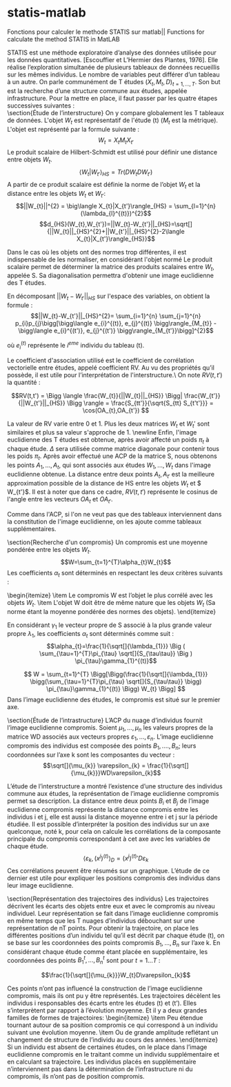 # statis-matlab
Fonctions pour calculer le methode STATIS sur matlab|| Functions for calculate the method STATIS in MatLAB

STATIS est une méthode exploratoire d’analyse des données utilisée pour les données quantitatives. [Escouffier et L’Hermier des Plantes, 1976]. Elle réalise l’exploration simultanée de plusieurs tableaux de données recueillis sur les mêmes individus. Le nombre de variables peut différer d’un tableau à un autre. On parle communément de T études $(X_{t}, M_{t}, D)_{t=1,...,T}$.
  Son but est la recherche d’une structure commune aux études, appelée infrastructure. Pour la mettre en place, il faut passer par les quatre étapes successives  suivantes :  
\section{Étude de l’interstructure}
  On y compare globalement les T tableaux de données. L'objet $W_{t}$ est représentatif de l'étude (t) ($M_{t}$ est la métrique). L'objet est représenté par la formule suivante :
  $$W_{t} = X_{t}M_{t}X_{t'}$$
  Le produit scalaire de Hilbert-Schmidt est utilisé pour définir une distance entre objets $W_{t}$.
  $$\langle W_{t}|W_{t'}\rangle_{HS}=Tr(DW_{t}DW_{t'})$$
  A partir de ce produit scalaire est définie la norme de l’objet $W_{t}$ et la distance entre les objets $W_{t}$ et $W_{t'}$:
  $$||W_{t}||^{2} = \big\langle X_{t}|X_{t'}\rangle_{HS} =  \sum_{l=1}^{n} (\lambda_{l}^{(t)})^{2}$$
  $$d_{HS}(W_{t},W_{t'})=||W_{t}-W_{t'}||_{HS}=\sqrt[]{||W_{t}||_{HS}^{2}+||W_{t'}||_{HS}^{2}-2\langle X_{t}|X_{t'}\rangle_{HS}}$$

  Dans le cas où les objets ont des normes trop différentes, il est indispensable de les normaliser, en considérant l'objet normé 
  Le produit scalaire permet de déterminer la matrice des produits scalaires entre $W_{t}$, appelée S. Sa diagonalisation permettra d'obtenir une image euclidienne des T études.

  En décomposant $||W_{t}-W_{t'}||_{HS}$ sur l'espace des variables, on obtient la formule :
  $$||W_{t}-W_{t'}||_{HS}^{2}= \sum_{i=1}^{n} \sum_{j=1}^{n} p_{i}p_{j}\bigg[\bigg\langle e_{i}^{(t)}, e_{j}^{(t)} \bigg\rangle_{M_{t}} - \bigg\langle e_{i}^{(t')}, e_{j}^{(t')} \bigg\rangle_{M_{t'}}\bigg]^{2}$$

  où $e_{i}^{(t)}$ représente le $i^{eme}$ individu du tableau (t).

  Le coefficient d'association utilisé est le coefficient de corrélation vectorielle entre études, appelé coefficient RV. Au vu des propriétés qu’il possède, il est utile pour l’interprétation de l'interstructure.\\
  On note $RV(t,t')$ la quantité :

  $$RV(t,t') = \Bigg \langle \frac{W_{t}}{||W_{t}||_{HS}} \Bigg| \frac{W_{t'}}{||W_{t'}||_{HS}} \Bigg \rangle = \frac{S_{tt'}}{\sqrt{S_{tt} S_{t't'}}} = \cos(OA_{t},OA_{t'}) $$

  La valeur de RV varie entre 0 et 1. Plus les deux matrices $W_t$ et $W_t'$  sont similaires et plus sa valeur s'approche de 1.
  \newline Enfin, l'image euclidienne des T études est obtenue, après avoir affecté un poids $\pi_{t}$ à chaque étude. $\Delta$ sera utilisée comme matrice diagonale pour contenir tous les poids $\pi_{t}$. Après avoir effectué une ACP de la matrice S, nous obtenons les points $A_{1},..., A_{t}$, qui sont associés aux études $W_{1},..., W_{t}$ dans l'image euclidienne obtenue. 
  La distance entre deux points $A_{t}, A_{t'}$ est la meilleure approximation possible de la distance de HS entre les objets $W_{t}$ et  $ W_{t'}$. Il est à noter que dans ce cadre, $RV(t,t')$ représente le cosinus de l'angle entre les vecteurs $OA_{t}$ et $OA_{t'}$.

  Comme dans l'ACP, si l'on ne veut pas que des tableaux interviennent dans la constitution de l'image euclidienne, on les ajoute comme tableaux supplémentaires.


\section{Recherche d'un compromis}
  Un compromis est une moyenne pondérée entre les objets $W_{t}$.
  $$W=\sum_{t=1}^{T}\alpha_{t}W_{t}$$
  Les coefficients $\alpha_{t}$ sont déterminés en respectant les deux critères suivants : 

  \begin{itemize}
  \item Le compromis W est l’objet le plus corrélé avec les objets $W_{t}$.
  \item L'objet W doit être de même nature que les objets $W_{t}$ (Sa norme étant la moyenne pondérée des normes des objets).
  \end{itemize}

  En considérant $\gamma_{1}$ le vecteur propre de S associé à la plus grande valeur propre $\lambda_{1}$, les coefficients $\alpha_{t}$ sont déterminés comme suit :
	$$\alpha_{t}=\frac{1}{\sqrt[]{\lambda_{1}}} \Big ( \sum_{\tau=1}^{T}\pi_{\tau} \sqrt[]{S_{\tau\tau}} \Big ) \pi_{\tau}\gamma_{1}^{(t)}$$
 
 $$ W = \sum_{t=1}^{T} \Bigg[\Bigg(\frac{1}{\sqrt[]{\lambda_{1}}} \bigg(\sum_{\tau=1}^{T}\pi_{\tau} \sqrt[]{S_{\tau\tau}} \bigg) \pi_{\tau}\gamma_{1}^{(t)} \Bigg) W_{t} \Bigg] $$
  Dans l’image euclidienne des études, le compromis est situé sur le premier axe.

\section{Étude de l’intrastructure}
  L’ACP du nuage d’individus fournit l’image euclidienne compromis.
  Soient $\mu_{1},..., \mu_{n}$ les valeurs propres de la matrice WD associés aux vecteurs propres $\varepsilon_{1},..., \varepsilon_{n}$. L’image euclidienne compromis des individus est composée des points $B_{1},...., B_{n}$; leurs coordonnées sur l’axe k sont les composantes du vecteur :
  $$\sqrt[]{\mu_{k}} \varepsilon_{k} = \frac{1}{\sqrt[]{\mu_{k}}}WD\varepsilon_{k}$$
  
  L’étude de l’interstructure a montré l’existence d’une structure des individus commune aux études, la représentation de l’image euclidienne compromis permet sa description.
  La distance entre deux points $B_{i}$ et $B_{j}$ de l’image euclidienne compromis représente la distance compromis entre les individus i et j, elle est aussi la distance moyenne entre i et j sur la période étudiée.
  Il est possible d’interpréter la position des individus sur un axe quelconque, noté k, pour cela on calcule les corrélations de la composante principale du compromis correspondant à cet axe avec les variables de chaque étude.
  $$ \big \langle \varepsilon_{k}, (x^{j})^{(t)} \big \rangle_{D} = (x^{j})^{(t)} \prime D\varepsilon_{k}$$
  Ces corrélations peuvent être résumés sur un graphique. L’étude de ce dernier est utile pour expliquer les positions compromis des individus dans leur image euclidienne.

\section{Représentation des trajectoires des individus}
  Les trajectoires décrivent les écarts des objets entre eux et avec le compromis au niveau individuel. Leur représentation se fait dans l’image euclidienne compromis en même temps que les T nuages d’individus débouchant sur une représentation de nT points.
  Pour obtenir la trajectoire, on place les différentes positions d’un individu tel qu’il est décrit par chaque étude (t), on se base sur les coordonnées des points compromis $B_{1},..., B_{n}$ sur l’axe k.
  En considérant chaque étude comme étant placée en supplémentaire, les coordonnées des points $B^{t}_{1},..., B^{t}_{n}$ sont pour $t=1...T$ :
  
  $$\frac{1}{\sqrt[]{\mu_{k}}}W_{t}D\varepsilon_{k}$$
  
  Ces points n’ont pas influencé la construction de l’image euclidienne compromis, mais ils ont pu y être représentés.
  Les trajectoires décèlent les individus i responsables des écarts entre les études (t) et (t’). Elles s’interprètent par rapport à l’évolution moyenne. Et il y a deux grandes familles de formes de trajectoires:
  \begin{itemize}
  \item Peu étendue tournant autour de sa position compromis ce qui correspond à un individu suivant une évolution moyenne. 
  \item Ou de grande amplitude reflétant un changement de structure de l’individu au cours des années.
   \end{itemize}
  Si un individu est absent de certaines études, on le place dans l’image euclidienne compromis en le traitant comme un individu supplémentaire et en calculant sa trajectoire.
  Les individus placés en supplémentaire n’interviennent pas dans la détermination de l’infrastructure ni du compromis, ils n’ont pas de position compromis.
